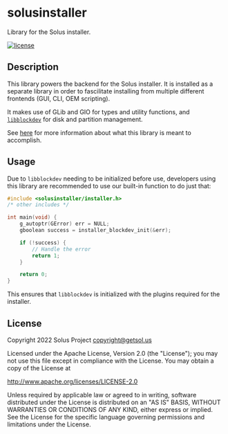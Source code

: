 # solusinstaller

Library for the Solus installer.

[![license](https://img.shields.io/github/license/getsolus/solus-installer.svg)]()

## Description

This library powers the backend for the Solus installer. It is installed as a separate library in order to fascilitate installing from multiple different frontends (GUI, CLI, OEM scripting).

It makes use of GLib and GIO for types and utility functions, and [`libblockdev`](https://github.com/storaged-project/libblockdev) for disk and partition management.

See [here](https://github.com/getsolus/solus-installer#goals) for more information about what this library is meant to accomplish.

## Usage

Due to `libblockdev` needing to be initialized before use, developers using this library are recommended to use our built-in function to do just that:

```c
#include <solusinstaller/installer.h>
/* other includes */

int main(void) {
    g_autoptr(GError) err = NULL;
    gboolean success = installer_blockdev_init(&err);

    if (!success) {
        // Handle the error
        return 1;
    }

    return 0;
}
```

This ensures that `libblockdev` is initialized with the plugins required for the installer.

## License

Copyright 2022 Solus Project <copyright@getsol.us>
 
Licensed under the Apache License, Version 2.0 (the "License");
you may not use this file except in compliance with the License.
You may obtain a copy of the License at
 
http://www.apache.org/licenses/LICENSE-2.0
 
Unless required by applicable law or agreed to in writing, software
distributed under the License is distributed on an "AS IS" BASIS,
WITHOUT WARRANTIES OR CONDITIONS OF ANY KIND, either express or implied.
See the License for the specific language governing permissions and
limitations under the License.
